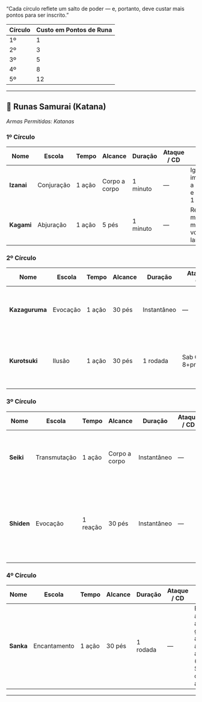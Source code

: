 “Cada círculo reflete um salto de poder — e, portanto, deve custar mais pontos para ser inscrito.”

| Círculo | Custo em Pontos de Runa |
| ------- | ----------------------- |
| 1º      | 1                       |
| 2º      | 3                       |
| 3º      | 5                       |
| 4º      | 8                       |
| 5º      | 12                      |

---
## 📁 Runas Samurai (Katana)

_Armas Permitidas: Katanas_

### 1º Círculo

|Nome|Escola|Tempo|Alcance|Duração|Ataque / CD|Efeito|
|---|---|---|---|---|---|---|
|**Izanai**|Conjuração|1 ação|Corpo a corpo|1 minuto|—|Ignora imunidades a paralisaia e medo por 1 rodada.|
|**Kagami**|Abjuração|1 ação|5 pés|1 minuto|—|Reflete metade da magia de volta ao lançador.|

### 2º Círculo

|Nome|Escola|Tempo|Alcance|Duração|Ataque / CD|Efeito|
|---|---|---|---|---|---|---|
|**Kazaguruma**|Evocação|1 ação|30 pés|Instantâneo|—|1d6 de dano contundente e 0 de movimento para falha no Força CD.|
|**Kurotsuki**|Ilusão|1 ação|30 pés|1 rodada|Sab CD 8+prof.+Car|Invisibilidade para você e aliados na área até atacar ou lançar magia.|

### 3º Círculo

|Nome|Escola|Tempo|Alcance|Duração|Ataque / CD|Efeito|
|---|---|---|---|---|---|---|
|**Seiki**|Transmutação|1 ação|Corpo a corpo|Instantâneo|—|Cura 1d6 PV de um aliado próximo após o ataque.|
|**Shiden**|Evocação|1 reação|30 pés|Instantâneo|—|Teleporta 10 pés e causa 1d6 de dano de raio a quem conjurou magia visível.|

### 4º Círculo

|Nome|Escola|Tempo|Alcance|Duração|Ataque / CD|Efeito|
|---|---|---|---|---|---|---|
|**Sanka**|Encantamento|1 ação|30 pés|1 rodada|—|Encanta até 3 alvos: gastam ação atacando aliados (falha no Sab CD cancela a runa).|

---

